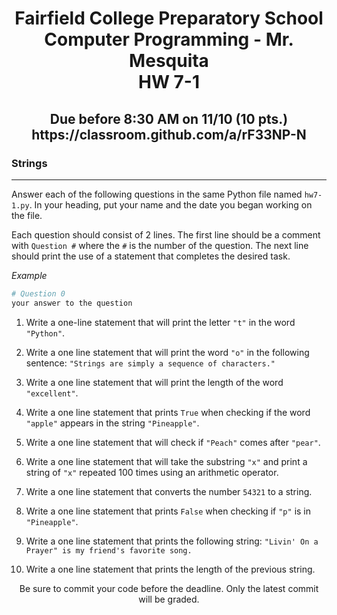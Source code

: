<h1 align="center">
    Fairfield College Preparatory School<br>
    Computer Programming - Mr. Mesquita<br>
    HW 7-1
</h1>

<h2 align="center">
    Due before 8:30 AM on 11/10 (10 pts.)<br>
    https://classroom.github.com/a/rF33NP-N
</h2>

### Strings

---

Answer each of the following questions in the same Python file named `hw7-1.py`. In your heading, put your name and the date you began working on the file.

Each question should consist of 2 lines. The first line should be a comment with `Question #` where the `#` is the number of the question. The next line should print the use of a statement that completes the desired task.

*Example*

``` python
# Question 0
your answer to the question
```

1. Write a one-line statement that will print the letter `"t"` in the word `"Python"`.

2. Write a one line statement that will print the word `"o"` in the following sentence: `"Strings are simply a sequence of characters."`

3. Write a one line statement that will print the length of the word `"excellent"`.

4. Write a one line statement that prints `True` when checking if the word `"apple"` appears in the string `"Pineapple"`.

5. Write a one line statement that will check if `"Peach"` comes after `"pear"`.

6. Write a one line statement that will take the substring `"x"` and print a string of `"x"` repeated 100 times using an arithmetic operator.

7. Write a one line statement that converts the number `54321` to a string.

8. Write a one line statement that prints `False` when checking if `"p"` is in `"Pineapple"`.

9. Write a one line statement that prints the following string: `"Livin' On a Prayer" is my friend's favorite song.`

10. Write a one line statement that prints the length of the previous string. 

<p align="center">	Be sure to commit your code before the deadline. Only the latest commit will be graded.</p>
